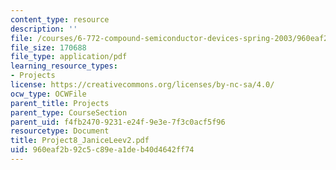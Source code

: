 ```yaml
---
content_type: resource
description: ''
file: /courses/6-772-compound-semiconductor-devices-spring-2003/960eaf2b92c5c89ea1deb40d4642ff74_Project8_JaniceLeev2.pdf
file_size: 170688
file_type: application/pdf
learning_resource_types:
- Projects
license: https://creativecommons.org/licenses/by-nc-sa/4.0/
ocw_type: OCWFile
parent_title: Projects
parent_type: CourseSection
parent_uid: f4fb2470-9231-e24f-9e3e-7f3c0acf5f96
resourcetype: Document
title: Project8_JaniceLeev2.pdf
uid: 960eaf2b-92c5-c89e-a1de-b40d4642ff74
---
```

